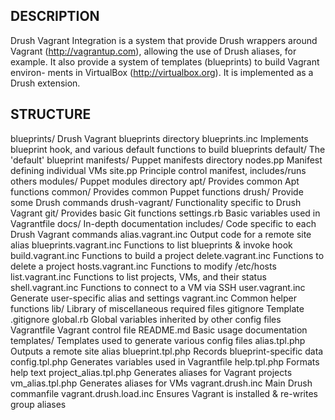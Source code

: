 DESCRIPTION
-----------

Drush Vagrant Integration is a system that provide Drush wrappers around
Vagrant (http://vagrantup.com), allowing the use of Drush aliases, for example.
It also provide a system of templates (blueprints) to build Vagrant environ-
ments in VirtualBox (http://virtualbox.org). It is implemented as a Drush
extension.


STRUCTURE
---------

  blueprints/                 Drush Vagrant blueprints directory
    blueprints.inc            Implements blueprint hook, and various default
                                functions to build blueprints
    default/                  The 'default' blueprint
      manifests/              Puppet manifests directory
        nodes.pp              Manifest defining individual VMs
        site.pp               Principle control manifest, includes/runs others
      modules/                Puppet modules directory
        apt/                  Provides common Apt functions
        common/               Provides common Puppet functions
        drush/                Provide some Drush commands
        drush-vagrant/        Functionality specific to Drush Vagrant
        git/                  Provides basic Git functions
      settings.rb             Basic variables used in Vagrantfile
  docs/                       In-depth documentation
  includes/                   Code specific to each Drush Vagrant commands
    alias.vagrant.inc         Output code for a remote site alias
    blueprints.vagrant.inc    Functions to list blueprints & invoke hook
    build.vagrant.inc         Functions to build a project
    delete.vagrant.inc        Functions to delete a project
    hosts.vagrant.inc         Functions to modify /etc/hosts
    list.vagrant.inc          Functions to list projects, VMs, and their status
    shell.vagrant.inc         Functions to connect to a VM via SSH
    user.vagrant.inc          Generate user-specific alias and settings
    vagrant.inc               Common helper functions
  lib/                        Library of miscellaneous required files
    gitignore                 Template .gitignore
    global.rb                 Global variables inherited by other config files
    Vagrantfile               Vagrant control file
  README.md                   Basic usage documentation
  templates/                  Templates used to generate various config files
    alias.tpl.php             Outputs a remote site alias
    blueprint.tpl.php         Records blueprint-specific data
    config.tpl.php            Generates variables used in Vagrantfile
    help.tpl.php              Formats help text
    project_alias.tpl.php     Generates aliases for Vagrant projects
    vm_alias.tpl.php          Generates aliases for VMs
  vagrant.drush.inc           Main Drush commanfile
  vagrant.drush.load.inc      Ensures Vagrant is installed & re-writes group
                                aliases

